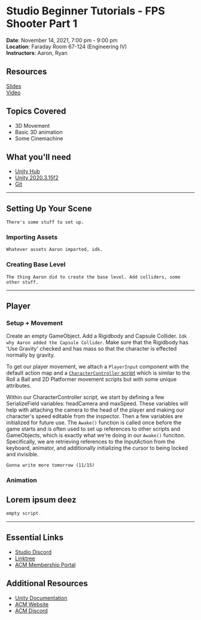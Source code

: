 # Studio Beginner Tutorials - FPS Shooter Part 1
  
**Date**: November 14, 2021, 7:00 pm - 9:00 pm<br>
**Location**: Faraday Room 67-124 (Engineering IV)<br>
**Instructors**: Aaron, Ryan
 
## Resources
[Slides](https://docs.google.com/presentation/d/1HeNhXbYw5ydabzrZ79q-_CXQgvbaTx2jRu7gqmSFw3M/edit?usp=sharing)<br>
[Video](Soon)
 
## Topics Covered
* 3D Movement
* Basic 3D animation
* Some Cinemachine
 
## What you'll need
* [Unity Hub](https://unity.com/download)
* [Unity 2020.3.15f2](https://unity3d.com/unity/qa/lts-releases)
* [Git](https://git-scm.com/downloads)

---

## Setting Up Your Scene
`There's some stuff to set up.`

### Importing Assets
`Whatever assets Aaron imported, idk.`

### Creating Base Level
`The thing Aaron did to create the base level. Add colliders, some other stuff. `

---
 
## Player
### Setup + Movement
Create an empty GameObject. Add a Rigidbody and Capsule Collider. `Idk why Aaron added the Capsule Collider`. Make sure that the Rigidbody has 'Use Gravity' checked and has mass so that the character is effected normally by gravity.

To get our player movement, we attach a `PlayerInput` component with the default action map and a [`CharacterController` script](https://github.com/uclaacm/studio-beginner-tutorials-f21/blob/3d-fps-part-i/First%20Person%20Shooter%20Part%20I/Assets/Scripts/CharacterMovement.cs) which is similar to the Roll a Ball and 2D Platformer movement scripts but with some unique attributes.

Within our CharacterController script, we start by defining a few SerializeField variables: headCamera and maxSpeed. These variables will help with attaching the camera to the head of the player and making our character's speed editable from the inspector. Then a few variables are initialized for future use. The `Awake()` function is called once before the game starts and is often used to set up references to other scripts and GameObjects, which is exactly what we're doing in our `Awake()` funciton. Specifically, we are retrieving references to the InputAction from the keyboard, animator, and additionally initializing the cursor to being locked and invisible.

`Gonna write more tomorrow (11/15)`

### Animation
Lorem ipsum deez
--- 

```c#   
empty script.
```
---
## Essential Links
- [Studio Discord](https://discord.com/invite/bBk2Mcw)
- [Linktree](https://linktr.ee/acmstudio)
- [ACM Membership Portal](https://members.uclaacm.com/)
## Additional Resources
- [Unity Documentation](https://docs.unity3d.com/Manual/index.html)
- [ACM Website](https://www.uclaacm.com/)
- [ACM Discord](https://discord.com/invite/eWmzKsY)
 
 
 

